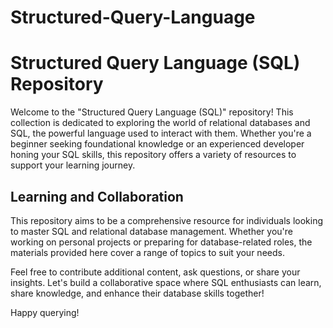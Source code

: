 # Structured-Query-Language

# Structured Query Language (SQL) Repository

Welcome to the "Structured Query Language (SQL)" repository! This collection is dedicated to exploring the world of relational databases and SQL, the powerful language used to interact with them. Whether you're a beginner seeking foundational knowledge or an experienced developer honing your SQL skills, this repository offers a variety of resources to support your learning journey.

## Learning and Collaboration

This repository aims to be a comprehensive resource for individuals looking to master SQL and relational database management. Whether you're working on personal projects or preparing for database-related roles, the materials provided here cover a range of topics to suit your needs.

Feel free to contribute additional content, ask questions, or share your insights. Let's build a collaborative space where SQL enthusiasts can learn, share knowledge, and enhance their database skills together!

Happy querying!
